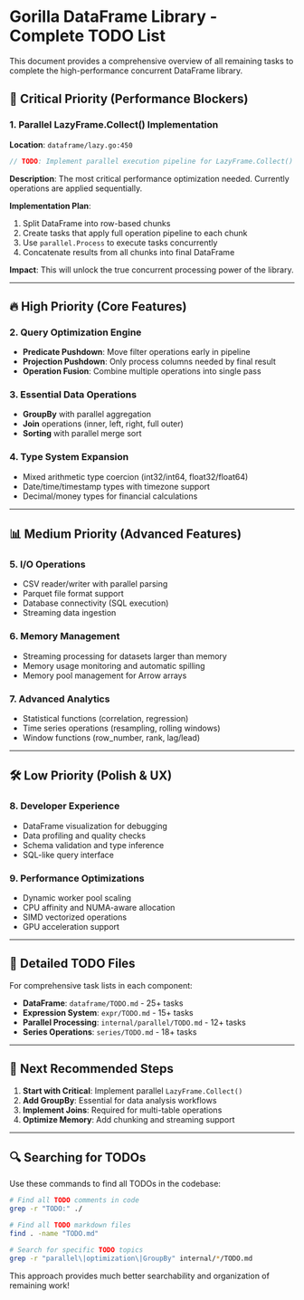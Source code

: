 # Gorilla DataFrame Library - Complete TODO List

This document provides a comprehensive overview of all remaining tasks to complete the high-performance concurrent DataFrame library.

## 🚨 Critical Priority (Performance Blockers)

### 1. Parallel LazyFrame.Collect() Implementation

**Location**: `dataframe/lazy.go:450`

```go
// TODO: Implement parallel execution pipeline for LazyFrame.Collect()
```

**Description**: The most critical performance optimization needed. Currently operations are applied sequentially.

**Implementation Plan**:

1. Split DataFrame into row-based chunks  
2. Create tasks that apply full operation pipeline to each chunk
3. Use `parallel.Process` to execute tasks concurrently
4. Concatenate results from all chunks into final DataFrame

**Impact**: This will unlock the true concurrent processing power of the library.

---

## 🔥 High Priority (Core Features)

### 2. Query Optimization Engine

- **Predicate Pushdown**: Move filter operations early in pipeline
- **Projection Pushdown**: Only process columns needed by final result  
- **Operation Fusion**: Combine multiple operations into single pass

### 3. Essential Data Operations

- **GroupBy** with parallel aggregation
- **Join** operations (inner, left, right, full outer)
- **Sorting** with parallel merge sort

### 4. Type System Expansion

- Mixed arithmetic type coercion (int32/int64, float32/float64)
- Date/time/timestamp types with timezone support
- Decimal/money types for financial calculations

---

## 📊 Medium Priority (Advanced Features)

### 5. I/O Operations

- CSV reader/writer with parallel parsing
- Parquet file format support  
- Database connectivity (SQL execution)
- Streaming data ingestion

### 6. Memory Management

- Streaming processing for datasets larger than memory
- Memory usage monitoring and automatic spilling
- Memory pool management for Arrow arrays

### 7. Advanced Analytics

- Statistical functions (correlation, regression)
- Time series operations (resampling, rolling windows)
- Window functions (row_number, rank, lag/lead)

---

## 🛠️ Low Priority (Polish & UX)

### 8. Developer Experience

- DataFrame visualization for debugging
- Data profiling and quality checks
- Schema validation and type inference
- SQL-like query interface

### 9. Performance Optimizations

- Dynamic worker pool scaling
- CPU affinity and NUMA-aware allocation
- SIMD vectorized operations
- GPU acceleration support

---

## 📁 Detailed TODO Files

For comprehensive task lists in each component:

- **DataFrame**: `dataframe/TODO.md` - 25+ tasks
- **Expression System**: `expr/TODO.md` - 15+ tasks  
- **Parallel Processing**: `internal/parallel/TODO.md` - 12+ tasks
- **Series Operations**: `series/TODO.md` - 18+ tasks

---

## 🎯 Next Recommended Steps

1. **Start with Critical**: Implement parallel `LazyFrame.Collect()`
2. **Add GroupBy**: Essential for data analysis workflows
3. **Implement Joins**: Required for multi-table operations
4. **Optimize Memory**: Add chunking and streaming support

---

## 🔍 Searching for TODOs

Use these commands to find all TODOs in the codebase:

```bash
# Find all TODO comments in code
grep -r "TODO:" ./

# Find all TODO markdown files  
find . -name "TODO.md"

# Search for specific TODO topics
grep -r "parallel\|optimization\|GroupBy" internal/*/TODO.md
```

This approach provides much better searchability and organization of remaining work!

